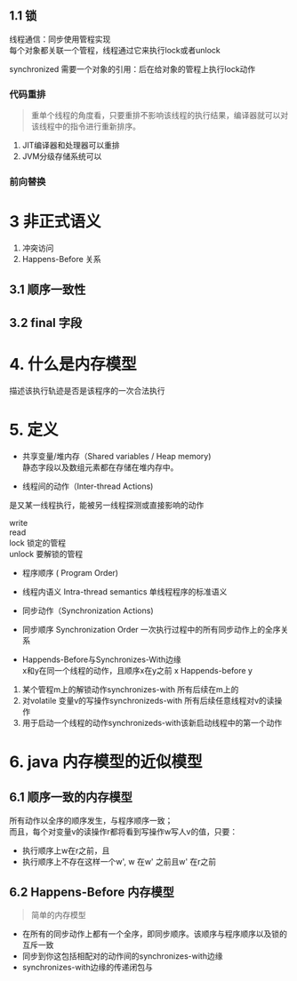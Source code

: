 ## 1.1 锁
线程通信：同步使用管程实现  
每个对象都关联一个管程，线程通过它来执行lock或者unlock  

synchronized 需要一个对象的引用：后在给对象的管程上执行lock动作

### 代码重排

> 重单个线程的角度看，只要重排不影响该线程的执行结果，编译器就可以对该线程中的指令进行重新排序。    


1. JIT编译器和处理器可以重排
2. JVM分级存储系统可以


### 前向替换


# 3 非正式语义

1. 冲突访问
2. Happens-Before 关系

## 3.1 顺序一致性

## 3.2 final 字段


# 4. 什么是内存模型

描述该执行轨迹是否是该程序的一次合法执行    


# 5. 定义

- 共享变量/堆内存（Shared variables / Heap memory)      
静态字段以及数组元素都在存储在堆内存中。    

- 线程间的动作（Inter-thread Actions) 

是又某一线程执行，能被另一线程探测或直接影响的动作  

write   
read    
lock    锁定的管程  
unlock  要解锁的管程    

- 程序顺序 ( Program Order) 
- 线程内语义 Intra-thread semantics 
单线程程序的标准语义    

- 同步动作（Synchronization Actions) 

- 同步顺序 Synchronization Order 
一次执行过程中的所有同步动作上的全序关系

- Happends-Before与Synchronizes-With边缘    
x和y在同一个线程的动作，且顺序x在y之前 x Happends-before y


1. 某个管程m上的解锁动作synchronizes-with 所有后续在m上的
2. 对volatile 变量v的写操作synchronizeds-with 所有后续任意线程对v的读操作
3. 用于启动一个线程的动作synchronizeds-with该新启动线程中的第一个动作


# 6. java 内存模型的近似模型



## 6.1 顺序一致的内存模型

所有动作以全序的顺序发生，与程序顺序一致；      
而且，每个对变量v的读操作r都将看到写操作w写人v的值，只要：
- 执行顺序上w在r之前，且    
- 执行顺序上不存在这样一个w', w 在w' 之前且w' 在r之前   

## 6.2 Happens-Before 内存模型

> 简单的内存模型

- 在所有的同步动作上都有一个全序，即同步顺序。该顺序与程序顺序以及锁的互斥一致
- 同步到你这包括相配对的动作间的synchronizes-with边缘
- synchronizes-with边缘的传递闭包与


